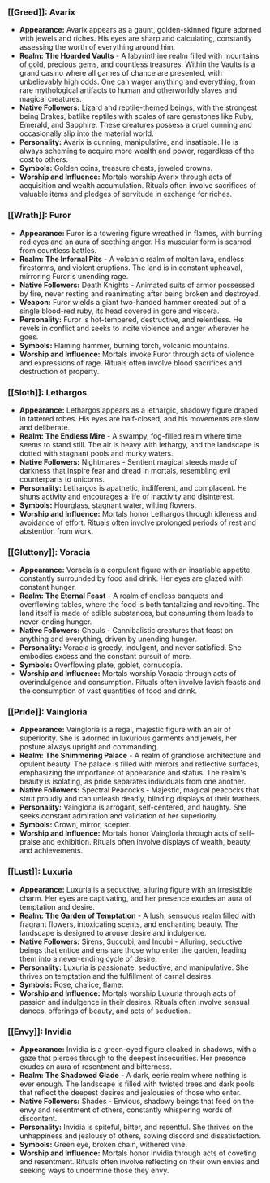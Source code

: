 ### [[Greed]]: **Avarix**

- **Appearance:** Avarix appears as a gaunt, golden-skinned figure adorned with jewels and riches. His eyes are sharp and calculating, constantly assessing the worth of everything around him.
- **Realm:** **The Hoarded Vaults** - A labyrinthine realm filled with mountains of gold, precious gems, and countless treasures. Within the Vaults is a grand casino where all games of chance are presented, with unbelievably high odds. One can wager anything and everything, from rare mythological artifacts to human and otherworldly slaves and magical creatures.
- **Native Followers:** Lizard and reptile-themed beings, with the strongest being Drakes, batlike reptiles with scales of rare gemstones like Ruby, Emerald, and Sapphire. These creatures possess a cruel cunning and occasionally slip into the material world.
- **Personality:** Avarix is cunning, manipulative, and insatiable. He is always scheming to acquire more wealth and power, regardless of the cost to others.
- **Symbols:** Golden coins, treasure chests, jeweled crowns.
- **Worship and Influence:** Mortals worship Avarix through acts of acquisition and wealth accumulation. Rituals often involve sacrifices of valuable items and pledges of servitude in exchange for riches.

### [[Wrath]]: **Furor**

- **Appearance:** Furor is a towering figure wreathed in flames, with burning red eyes and an aura of seething anger. His muscular form is scarred from countless battles.
- **Realm:** **The Infernal Pits** - A volcanic realm of molten lava, endless firestorms, and violent eruptions. The land is in constant upheaval, mirroring Furor's unending rage.
- **Native Followers:** Death Knights - Animated suits of armor possessed by fire, never resting and reanimating after being broken and destroyed.
- **Weapon:** Furor wields a giant two-handed hammer created out of a single blood-red ruby, its head covered in gore and viscera.
- **Personality:** Furor is hot-tempered, destructive, and relentless. He revels in conflict and seeks to incite violence and anger wherever he goes.
- **Symbols:** Flaming hammer, burning torch, volcanic mountains.
- **Worship and Influence:** Mortals invoke Furor through acts of violence and expressions of rage. Rituals often involve blood sacrifices and destruction of property.

### [[Sloth]]: **Lethargos**

- **Appearance:** Lethargos appears as a lethargic, shadowy figure draped in tattered robes. His eyes are half-closed, and his movements are slow and deliberate.
- **Realm:** **The Endless Mire** - A swampy, fog-filled realm where time seems to stand still. The air is heavy with lethargy, and the landscape is dotted with stagnant pools and murky waters.
- **Native Followers:** Nightmares - Sentient magical steeds made of darkness that inspire fear and dread in mortals, resembling evil counterparts to unicorns.
- **Personality:** Lethargos is apathetic, indifferent, and complacent. He shuns activity and encourages a life of inactivity and disinterest.
- **Symbols:** Hourglass, stagnant water, wilting flowers.
- **Worship and Influence:** Mortals honor Lethargos through idleness and avoidance of effort. Rituals often involve prolonged periods of rest and abstention from work.

### [[Gluttony]]: **Voracia**

- **Appearance:** Voracia is a corpulent figure with an insatiable appetite, constantly surrounded by food and drink. Her eyes are glazed with constant hunger.
- **Realm:** **The Eternal Feast** - A realm of endless banquets and overflowing tables, where the food is both tantalizing and revolting. The land itself is made of edible substances, but consuming them leads to never-ending hunger.
- **Native Followers:** Ghouls - Cannibalistic creatures that feast on anything and everything, driven by unending hunger.
- **Personality:** Voracia is greedy, indulgent, and never satisfied. She embodies excess and the constant pursuit of more.
- **Symbols:** Overflowing plate, goblet, cornucopia.
- **Worship and Influence:** Mortals worship Voracia through acts of overindulgence and consumption. Rituals often involve lavish feasts and the consumption of vast quantities of food and drink.

### [[Pride]]: **Vaingloria**

- **Appearance:** Vaingloria is a regal, majestic figure with an air of superiority. She is adorned in luxurious garments and jewels, her posture always upright and commanding.
- **Realm:** **The Shimmering Palace** - A realm of grandiose architecture and opulent beauty. The palace is filled with mirrors and reflective surfaces, emphasizing the importance of appearance and status. The realm's beauty is isolating, as pride separates individuals from one another.
- **Native Followers:** Spectral Peacocks - Majestic, magical peacocks that strut proudly and can unleash deadly, blinding displays of their feathers.
- **Personality:** Vaingloria is arrogant, self-centered, and haughty. She seeks constant admiration and validation of her superiority.
- **Symbols:** Crown, mirror, scepter.
- **Worship and Influence:** Mortals honor Vaingloria through acts of self-praise and exhibition. Rituals often involve displays of wealth, beauty, and achievements.

### [[Lust]]: **Luxuria**

- **Appearance:** Luxuria is a seductive, alluring figure with an irresistible charm. Her eyes are captivating, and her presence exudes an aura of temptation and desire.
- **Realm:** **The Garden of Temptation** - A lush, sensuous realm filled with fragrant flowers, intoxicating scents, and enchanting beauty. The landscape is designed to arouse desire and indulgence.
- **Native Followers:** Sirens, Succubi, and Incubi - Alluring, seductive beings that entice and ensnare those who enter the garden, leading them into a never-ending cycle of desire.
- **Personality:** Luxuria is passionate, seductive, and manipulative. She thrives on temptation and the fulfillment of carnal desires.
- **Symbols:** Rose, chalice, flame.
- **Worship and Influence:** Mortals worship Luxuria through acts of passion and indulgence in their desires. Rituals often involve sensual dances, offerings of beauty, and acts of seduction.

### [[Envy]]: **Invidia**

- **Appearance:** Invidia is a green-eyed figure cloaked in shadows, with a gaze that pierces through to the deepest insecurities. Her presence exudes an aura of resentment and bitterness.
- **Realm:** **The Shadowed Glade** - A dark, eerie realm where nothing is ever enough. The landscape is filled with twisted trees and dark pools that reflect the deepest desires and jealousies of those who enter.
- **Native Followers:** Shades - Envious, shadowy beings that feed on the envy and resentment of others, constantly whispering words of discontent.
- **Personality:** Invidia is spiteful, bitter, and resentful. She thrives on the unhappiness and jealousy of others, sowing discord and dissatisfaction.
- **Symbols:** Green eye, broken chain, withered vine.
- **Worship and Influence:** Mortals honor Invidia through acts of coveting and resentment. Rituals often involve reflecting on their own envies and seeking ways to undermine those they envy.